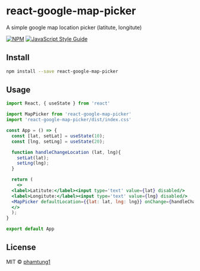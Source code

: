 # react-google-map-picker

A simple google map location picker (latitute, longitute)

[![NPM](https://img.shields.io/npm/v/react-google-map-picker.svg)](https://www.npmjs.com/package/react-google-map-picker) [![JavaScript Style Guide](https://img.shields.io/badge/code_style-standard-brightgreen.svg)](https://standardjs.com)

## Install

```bash
npm install --save react-google-map-picker
```

## Usage

```jsx
import React, { useState } from 'react'

import MapPicker from 'react-google-map-picker'
import 'react-google-map-picker/dist/index.css'

const App = () => {
  const [lat, setLat] = useState(10);
  const [lng, setLng] = useState(20);

  function handleChangeLocation (lat, lng){
    setLat(lat);
    setLng(lng);
  }

  return (
    <>
  <label>Latitute:</label><input type='text' value={lat} disabled/>
  <label>Longitute:</label><input type='text' value={lng} disabled/>
  <MapPicker defaultLocation={{lat: lat, lng: lng}} onChange={handleChangeLocation} apiKey='AIzaSyD07E1VvpsN_0FvsmKAj4nK9GnLq-9jtj8'/>
  </>
  );
}

export default App


```

## License

MIT © [phamtung1](https://github.com/phamtung1)